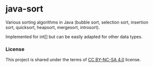 # java-sort
Various sorting algorithms in Java (bubble sort, selection sort, insertion sort, quicksort, heapsort, mergesort, introsort). 

Implemented for int[] but can be easily adapted for other data types.

### License

This project is shared under the terms of [CC BY-NC-SA 4.0](https://creativecommons.org/licenses/by-nc-sa/4.0/) license.
